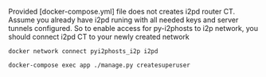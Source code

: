 
Provided [docker-compose.yml] file does not creates i2pd router CT.
Assume you already have i2pd runing with all needed keys and server tunnels configured.
So to enable access for py-i2phosts to i2p network, you should connect i2pd CT to your newly created network

```
docker network connect pyi2phosts_i2p i2pd
```

```
docker-compose exec app ./manage.py createsuperuser
```
